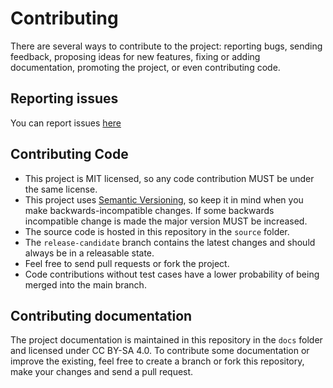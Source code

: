 # Contributing

There are several ways to contribute to the project: reporting bugs, sending
feedback, proposing ideas for new features, fixing or adding documentation,
promoting the project, or even contributing code.

## Reporting issues

You can report issues [here](https://github.com/ezeBalsamo/Digimon-Card-Game/issues/new)

## Contributing Code

- This project is MIT licensed, so any code contribution MUST be under the same license.
- This project uses [Semantic Versioning](http://semver.org/), so keep it in
  mind when you make backwards-incompatible changes. If some backwards
  incompatible change is made the major version MUST be increased.
- The source code is hosted in this repository in the `source` folder.
- The `release-candidate` branch contains the latest changes and should always
  be in a releasable state.
- Feel free to send pull requests or fork the project.
- Code contributions without test cases have a lower probability of being merged
  into the main branch.

## Contributing documentation

The project documentation is maintained in this repository in the `docs` folder
and licensed under CC BY-SA 4.0. To contribute some documentation or improve the
existing, feel free to create a branch or fork this repository, make your
changes and send a pull request.
